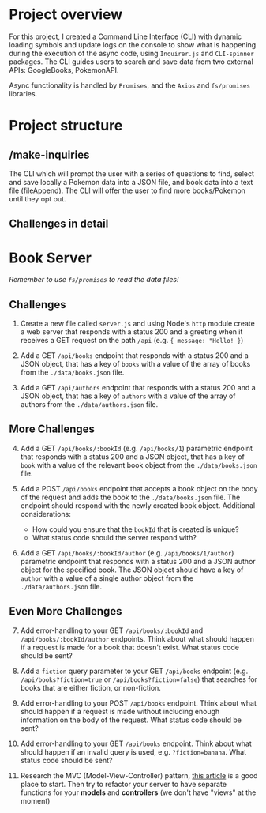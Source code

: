 # Project overview
For this project, I created a Command Line Interface (CLI) with dynamic loading symbols and update logs on the console to show what is happening during the execution of the async code, using `Inquirer.js` and `CLI-spinner` packages. The CLI guides users to search and save data from two external APIs: GoogleBooks, PokemonAPI. 

Async functionality is handled by `Promises`, and the `Axios` and `fs/promises` libraries.

# Project structure
## /make-inquiries
The CLI which will prompt the user with a series of questions to find, select and save locally a Pokemon data into a JSON file, and book data into a text file (fileAppend). The CLI will offer the user to find more books/Pokemon until they opt out.


## Challenges in detail

# Book Server
_Remember to use `fs/promises` to read the data files!_

## Challenges

1. Create a new file called `server.js` and using Node's `http` module create a web server that responds with a status 200 and a greeting when it receives a GET request on the path `/api` (e.g. `{ message: "Hello! }`)

2. Add a GET `/api/books` endpoint that responds with a status 200 and a JSON object, that has a key of `books` with a value of the array of books from the `./data/books.json` file.

3. Add a GET `/api/authors` endpoint that responds with a status 200 and a JSON object, that has a key of `authors` with a value of the array of authors from the `./data/authors.json` file.

## More Challenges

4. Add a GET `/api/books/:bookId` (e.g. `/api/books/1`) parametric endpoint that responds with a status 200 and a JSON object, that has a key of `book` with a value of the relevant book object from the `./data/books.json` file.

5. Add a POST `/api/books` endpoint that accepts a book object on the body of the request and adds the book to the `./data/books.json` file. The endpoint should respond with the newly created book object. Additional considerations:

   - How could you ensure that the `bookId` that is created is unique?
   - What status code should the server respond with?

6. Add a GET `/api/books/:bookId/author` (e.g. `/api/books/1/author`) parametric endpoint that responds with a status 200 and a JSON author object for the specified book. The JSON object should have a key of `author` with a value of a single author object from the `./data/authors.json` file.

## Even More Challenges

7. Add error-handling to your GET `/api/books/:bookId` and `/api/books/:bookId/author` endpoints. Think about what should happen if a request is made for a book that doesn't exist. What status code should be sent?

8. Add a `fiction` query parameter to your GET `/api/books` endpoint (e.g. `/api/books?fiction=true` or `/api/books?fiction=false`) that searches for books that are either fiction, or non-fiction.

9. Add error-handling to your POST `/api/books` endpoint. Think about what should happen if a request is made without including enough information on the body of the request. What status code should be sent?

10. Add error-handling to your GET `/api/books` endpoint. Think about what should happen if an invalid query is used, e.g. `?fiction=banana`. What status code should be sent?

11. Research the MVC (Model-View-Controller) pattern, [this article](https://www.freecodecamp.org/news/model-view-controller-mvc-explained-through-ordering-drinks-at-the-bar-efcba6255053/) is a good place to start. Then try to refactor your server to have separate functions for your **models** and **controllers** (we don't have "views" at the moment)